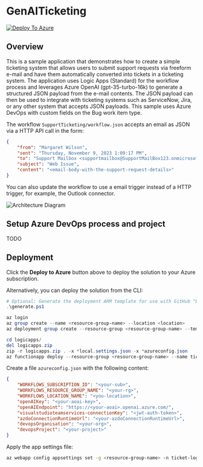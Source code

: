 # GenAITicketing
[![Deploy To Azure](https://aka.ms/deploytoazurebutton)](https://portal.azure.com/#create/Microsoft.Template/uri/https%3A%2F%2Fraw.githubusercontent.com%2Fclarenceb%2FGenAITicketing%2Fapitoazdo%2Fdeploy%2Fdeploy.generated.json)

## Overview

This is a sample application that demonstrates how to create a simple ticketing system that allows users to submit support requests via freeform e-mail and have them automatically converted into tickets in a ticketing system. The application uses Logic Apps (Standard) for the workflow process and leverages Azure OpenAI (gpt-35-turbo-16k) to generate a structured JSON payload from the e-mail contents.  The JSON payload can then be used to integrate with ticketing systems such as ServiceNow, Jira, or any other system that accepts JSON payloads.  This sample uses Azure DevOps with custom fields on the Bug work item type.

The workflow `SupportTicketing/workflow.json` accepts an email as JSON via a HTTP API call in the form:

```json
{
    "from": "Margaret Wilson",
    "sent": "Thursday, November 9, 2023 1:09:17 PM",
    "to": "Support Mailbox <supportmailbox@SupportMailBox123.onmicrosoft.com>",
    "subject": "Web Issue",
    "content": "<email-body-with-the-support-request-details>"
}
```

You can also update the workflow to use a email trigger instead of a HTTP trigger, for example, the Outlook connector.

![Architecture Diagram](media/diagram.png)

## Setup Azure DevOps process and project

TODO

## Deployment

Click the **Deploy to Azure** button above to deploy the solution to your Azure subscription.

Alternatively, you can deploy the solution from the CLI:

```ps1
# Optional: Generate the deployment ARM template for use with GitHub "Deploy to Azure" button
.\generate.ps1

az login
az group create --name <resource-group-name> --location <location>
az deployment group create --resource-group <resource-group-name> --template-file deploy\infra\deploy.bicep

cd logicapps/
del logicapps.zip
zip -r logicapps.zip . -x *local.settings.json -x *azureconfig.json
az functionapp deploy --resource-group <resource-group-name> --name ticket-logicappstd --src-path logicapps.zip --type zip
```

Create a file `azureconfig.json` with the following content:

```json
{
    "WORKFLOWS_SUBSCRIPTION_ID": "<your-sub>",
    "WORKFLOWS_RESOURCE_GROUP_NAME": "<your-rg>",
    "WORKFLOWS_LOCATION_NAME": "<you-location>",
    "openAIKey": "<your-aoai-key>",
    "openAIEndpoint": "https://<your-aoai>.openai.azure.com/",
    "visualstudioteamservices-connectionKey": "<jwt-auth-token>",
    "azdoConnectionRuntimeUrl": "<your-azdoConnectionRuntimeUrl>",
    "devopsOrganisation": "<your-org>",
    "devopsProject": "<your-project>"
}
```

Apply the app settings file:

```sh
az webapp config appsettings set -g <resource-group-name> -n ticket-logicappstd --settings @azureconfig.json
```
